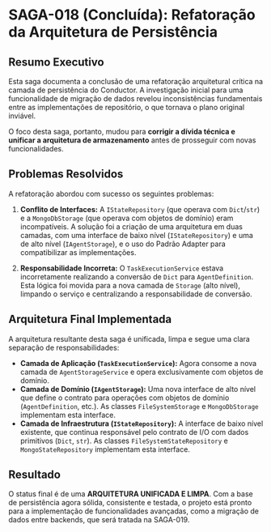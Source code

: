 # SAGA-018 (Concluída): Refatoração da Arquitetura de Persistência

## Resumo Executivo

Esta saga documenta a conclusão de uma refatoração arquitetural crítica na camada de persistência do Conductor. A investigação inicial para uma funcionalidade de migração de dados revelou inconsistências fundamentais entre as implementações de repositório, o que tornava o plano original inviável.

O foco desta saga, portanto, mudou para **corrigir a dívida técnica e unificar a arquitetura de armazenamento** antes de prosseguir com novas funcionalidades.

## Problemas Resolvidos

A refatoração abordou com sucesso os seguintes problemas:

1.  **Conflito de Interfaces:** A `IStateRepository` (que operava com `Dict`/`str`) e a `MongoDbStorage` (que operava com objetos de domínio) eram incompatíveis. A solução foi a criação de uma arquitetura em duas camadas, com uma interface de baixo nível (`IStateRepository`) e uma de alto nível (`IAgentStorage`), e o uso do Padrão Adapter para compatibilizar as implementações.

2.  **Responsabilidade Incorreta:** O `TaskExecutionService` estava incorretamente realizando a conversão de `Dict` para `AgentDefinition`. Esta lógica foi movida para a nova camada de `Storage` (alto nível), limpando o serviço e centralizando a responsabilidade de conversão.

## Arquitetura Final Implementada

A arquitetura resultante desta saga é unificada, limpa e segue uma clara separação de responsabilidades:

*   **Camada de Aplicação (`TaskExecutionService`):** Agora consome a nova camada de `AgentStorageService` e opera exclusivamente com objetos de domínio.
*   **Camada de Domínio (`IAgentStorage`):** Uma nova interface de alto nível que define o contrato para operações com objetos de domínio (`AgentDefinition`, etc.). As classes `FileSystemStorage` e `MongoDbStorage` implementam esta interface.
*   **Camada de Infraestrutura (`IStateRepository`):** A interface de baixo nível existente, que continua responsável pelo contrato de I/O com dados primitivos (`Dict`, `str`). As classes `FileSystemStateRepository` e `MongoStateRepository` implementam esta interface.

## Resultado

O status final é de uma **ARQUITETURA UNIFICADA E LIMPA**. Com a base de persistência agora sólida, consistente e testada, o projeto está pronto para a implementação de funcionalidades avançadas, como a migração de dados entre backends, que será tratada na SAGA-019.
